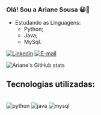 ### Olá! Sou a Ariane Sousa 😀👋
- Estudando as Linguagens:
  - Python;
  - Java;
  - MySql.

[![Linkedin](https://img.shields.io/badge/LinkedIn-0077B5?style=for-the-badge&logo=linkedin&logoColor=white)](https://www.linkedin.com/in/ariane-sousa77/)
[![E-mail](https://img.shields.io/badge/Gmail-D14836?style=for-the-badge&logo=gmail&logoColor=white)](mailto:ariane.crisousa@gmail.com)

![Ariane's GitHub stats](https://github-readme-stats.vercel.app/api?username=Ariane-Sousa&show_icons=true&theme=radical)


## Tecnologias utilizadas:

<div style="display: inline_block"><br/>
  <img align="center" alt="python" src="https://img.shields.io/badge/Python-3776AB?style=for-the-badge&logo=python&logoColor=white" />
  <img align="center" alt="java" src="https://img.shields.io/badge/Java-ED8B00?style=for-the-badge&logo=java&logoColor=white" />
  <img align="center" alt="mysql" src="https://img.shields.io/badge/MySQL-00000F?style=for-the-badge&logo=mysql&logoColor=white" />

  
